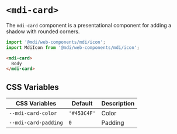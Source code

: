 # `<mdi-card>`

The `mdi-card` component is a presentational component for adding a shadow with rounded corners.

```typescript
import '@mdi/web-components/mdi/icon';
import MdiIcon from '@mdi/web-components/mdi/icon';
```

```html
<mdi-card>
  Body
</mdi-card>
```

## CSS Variables

| CSS Variables         | Default     | Description |
| --------------------- | ----------- | ----------- |
| `--mdi-card-color`    | `'#453C4F'` | Color       |
| `--mdi-card-padding`  | `0`         | Padding       |